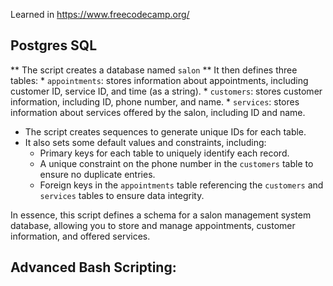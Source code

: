 Learned in https://www.freecodecamp.org/
## Postgres SQL

** The script creates a database named `salon` **
 It then defines three tables:
    * `appointments`: stores information about appointments, including customer ID, service ID, and time (as a string).
    * `customers`: stores customer information, including ID, phone number, and name.
    * `services`: stores information about services offered by the salon, including ID and name.
* The script creates sequences to generate unique IDs for each table.
* It also sets some default values and constraints, including:
    * Primary keys for each table to uniquely identify each record.
    * A unique constraint on the phone number in the `customers` table to ensure no duplicate entries.
    * Foreign keys in the `appointments` table referencing the `customers` and `services` tables to ensure data integrity.

In essence, this script defines a schema for a salon management system database, allowing you to store and manage appointments, customer information, and offered services.

## Advanced Bash Scripting: 


